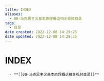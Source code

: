 ```yaml
---
title: INDEX
aliases:
  - 00-马克思主义基本原理概论相关视频目录
tags:
  - 目录
date created: 2022-12-08 14:29:25
date updated: 2022-12-08 14:29:25
---
```


# INDEX

      - **[[00-马克思主义基本原理概论相关视频目录]]**

